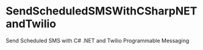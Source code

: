 # SendScheduledSMSWithCSharpNETandTwilio
Send Scheduled SMS with C# .NET and Twilio Programmable Messaging
